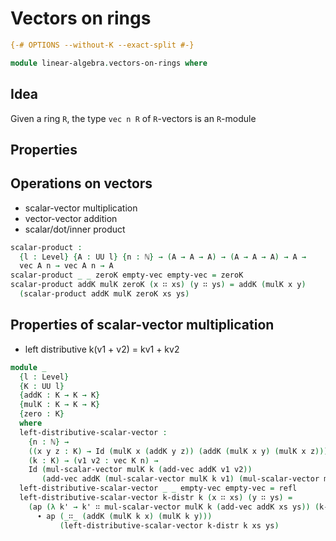 # Vectors on rings

```agda
{-# OPTIONS --without-K --exact-split #-}

module linear-algebra.vectors-on-rings where
```

## Idea

Given a ring `R`, the type `vec n R` of `R`-vectors is an `R`-module

## Properties

## Operations on vectors

 - scalar-vector multiplication
 - vector-vector addition
 - scalar/dot/inner product

```agda
scalar-product :
  {l : Level} {A : UU l} {n : ℕ} → (A → A → A) → (A → A → A) → A →
  vec A n → vec A n → A
scalar-product _ _ zeroK empty-vec empty-vec = zeroK
scalar-product addK mulK zeroK (x ∷ xs) (y ∷ ys) = addK (mulK x y)
  (scalar-product addK mulK zeroK xs ys)
```

## Properties of scalar-vector multiplication
  - left distributive k(v1 + v2) = kv1 + kv2

```agda
module _
  {l : Level}
  {K : UU l}
  {addK : K → K → K}
  {mulK : K → K → K}
  {zero : K}
  where
  left-distributive-scalar-vector :
    {n : ℕ} →
    ((x y z : K) → Id (mulK x (addK y z)) (addK (mulK x y) (mulK x z))) →
    (k : K) → (v1 v2 : vec K n) →
    Id (mul-scalar-vector mulK k (add-vec addK v1 v2))
       (add-vec addK (mul-scalar-vector mulK k v1) (mul-scalar-vector mulK k v2))
  left-distributive-scalar-vector _ _ empty-vec empty-vec = refl
  left-distributive-scalar-vector k-distr k (x ∷ xs) (y ∷ ys) =
    (ap (λ k' → k' ∷ mul-scalar-vector mulK k (add-vec addK xs ys)) (k-distr k x y))
      ∙ ap (_∷_ (addK (mulK k x) (mulK k y)))
           (left-distributive-scalar-vector k-distr k xs ys)
```
